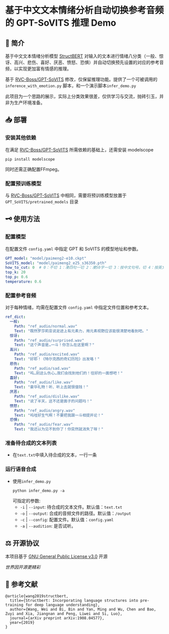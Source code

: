 # 基于中文文本情绪分析自动切换参考音频的 GPT-SoVITS 推理 Demo
## 🚩 简介
基于中文文本情绪分析模型 [StructBERT](https://modelscope.cn/models/iic/nlp_structbert_emotion-classification_chinese-base/summary) 对输入的文本进行情绪八分类（一般、惊讶、高兴、悲伤、喜好、厌恶、愤怒、恐惧）并自动切换预先设置的对应的参考音频，以实现更加富有情感的推理。

基于 [RVC-Boss/GPT-SoVITS](https://github.com/RVC-Boss/GPT-SoVITS) 修改，仅保留推理功能。提供了一个可被调用的 `inference_with_emotion.py` 脚本，和一个演示脚本`infer_demo.py`

此项目为一个思路的展示，实际上分类效果很差，仅供学习与交流，抛砖引玉，并非为生产环境准备。

## 📥 部署
### 安装其他依赖
在满足 [RVC-Boss/GPT-SoVITS](https://github.com/RVC-Boss/GPT-SoVITS) 所需依赖的基础上，还需安装 modelscope
```shell
pip install modelscope
```
同时还需正确配置FFmpeg。

### 配置预训练模型
与 [RVC-Boss/GPT-SoVITS](https://github.com/RVC-Boss/GPT-SoVITS) 中相同，需要将预训练模型放置于 `GPT_SoVITS/pretrained_models` 目录

## 🗝 使用方法
### 配置模型
在配置文件 `config.yaml` 中指定 GPT 和 SoVITS 的模型地址和参数。
```yaml
GPT_model: "model/paimeng2-e10.ckpt"
SoVITS_model: "model/paimeng2_e25_s36350.pth"
how_to_cut: 0  # 0：不切 1：凑四句一切 2：凑50字一切 3：按中文句号。切 4：按英文句号.切 5：按标点符号切
top_k: 20
top_p: 0.6
temperature: 0.6
```
### 配置参考音频
对于每种情绪，均需在配置文件 `config.yaml` 中指定文件位置和参考文本。
```yaml
ref_dict:
  一般:
    Path: "ref_audio/normal.wav"
    Text: "既然罗莎莉亚说足迹上有元素力，用元素视野应该能很清楚地看到吧。"
  惊讶:
    Path: "ref_audio/surprised.wav"
    Text: "这个声音是…一斗！你怎么在这里啊？"
  高兴:
    Path: "ref_audio/excited.wav"
    Text: "好耶！《特尔克西的奇幻历险》出发咯！"
  悲伤:
    Path: "ref_audio/sad.wav"
    Text: "呜…别这么伤心…我们会找到他们的！往好的一面想吧！"
  喜好:
    Path: "ref_audio/like.wav"
    Text: "豪华礼物！听、听上去就很值钱！"
  厌恶:
    Path: "ref_audio/dislike.wav"
    Text: "说了半天，这不还是面子的问题吗！"
  愤怒:
    Path: "ref_audio/angry.wav"
    Text: "呜哇好生气啊！不要把我跟一斗相提并论！"
  恐惧:
    Path: "ref_audio/fear.wav"
    Text: "我还以为见不到你了！你突然就消失了呀！"
```
### 准备待合成的文本列表
- 在`text.txt`中填入待合成的文本，一行一条
### 运行语音合成
- 使用`infer_demo.py`
    ```shell
    python infer_demo.py -a
    ```
    可指定的参数:
    - `-i` | `--input`: 待合成的文本文件。默认值：`text.txt`
    - `-o` | `--output`: 合成的音频文件的路径。默认值：`/output`
    - `-c` | `--config`: 配置文件。默认值：`config.yaml`
    - `-a` | `--audition`: 是否试听。


## ⚖ 开源协议
本项目基于 [GNU General Public License v3.0](https://github.com/2DIPW/audio_dataset_vpr/blob/master/LICENSE) 开源

*世界因开源更精彩*
## 📃 参考文献
```
@article{wang2019structbert,
  title={Structbert: Incorporating language structures into pre-training for deep language understanding},
  author={Wang, Wei and Bi, Bin and Yan, Ming and Wu, Chen and Bao, Zuyi and Xia, Jiangnan and Peng, Liwei and Si, Luo},
  journal={arXiv preprint arXiv:1908.04577},
  year={2019}
}
```